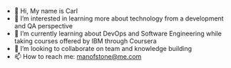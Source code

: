 - 👋 Hi, My name is Carl
- 👀 I’m interested in learning more about technology from a development and QA perspective
- 🌱 I’m currently learning about DevOps and Software Engineering while taking courses offered by IBM through Coursera
- 💞️ I’m looking to collaborate on team and knowledge building
- 📫 How to reach me: manofstone@me.com

<!---
manofstone/manofstone is a ✨ special ✨ repository because its `README.md` (this file) appears on your GitHub profile.
You can click the Preview link to take a look at your changes.
--->
